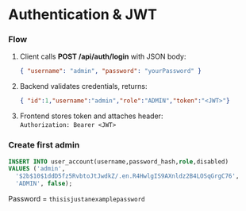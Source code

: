 # Authentication & JWT

### Flow
1. Client calls **POST /api/auth/login** with JSON body:
   ```json
   { "username": "admin", "password": "yourPassword" }
   ```
2. Backend validates credentials, returns:
   ```json
   { "id":1,"username":"admin","role":"ADMIN","token":"<JWT>"}
   ```
3. Frontend stores token and attaches header:  
   `Authorization: Bearer <JWT>`

### Create first admin
```sql
INSERT INTO user_account(username,password_hash,role,disabled)
VALUES ('admin',
  '$2b$10$1ddD5fz5RvbtoJtJwdkZ/.en.R4HwlgIS9AXnldz2B4LOSqGrgC76',
  'ADMIN', false);
```
Password = `thisisjustanexamplepassword`
